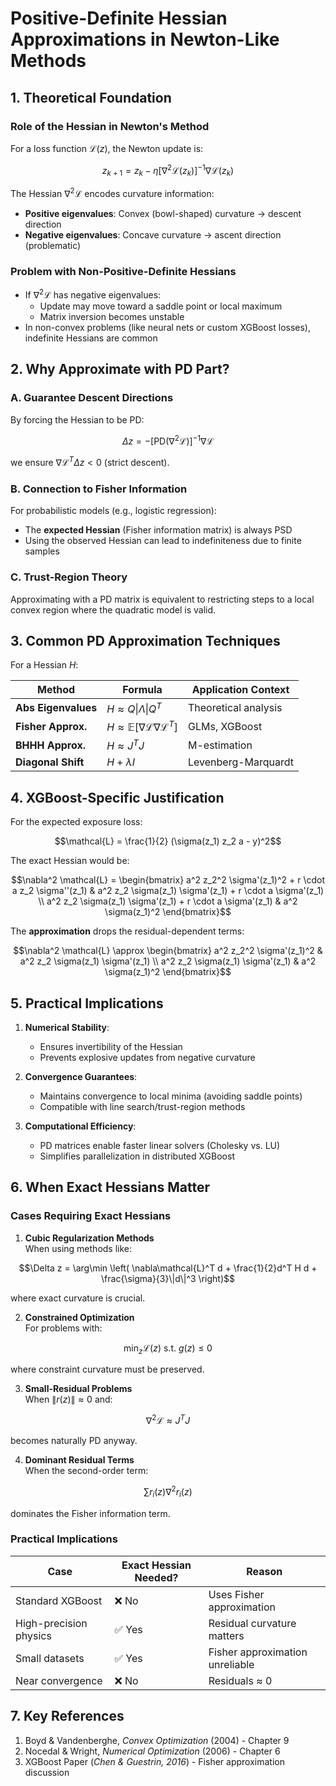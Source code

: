 # Positive-Definite Hessian Approximations in Newton-Like Methods

## 1. Theoretical Foundation

### Role of the Hessian in Newton's Method
For a loss function $\mathcal{L}(z)$, the Newton update is:
```math
z_{k+1} = z_k - \eta [\nabla^2 \mathcal{L}(z_k)]^{-1} \nabla \mathcal{L}(z_k)
```

The Hessian $\nabla^2 \mathcal{L}$ encodes curvature information:
- **Positive eigenvalues**: Convex (bowl-shaped) curvature → descent direction
- **Negative eigenvalues**: Concave curvature → ascent direction (problematic)

### Problem with Non-Positive-Definite Hessians
- If $\nabla^2 \mathcal{L}$ has negative eigenvalues:
  - Update may move toward a saddle point or local maximum
  - Matrix inversion becomes unstable
- In non-convex problems (like neural nets or custom XGBoost losses), indefinite Hessians are common

## 2. Why Approximate with PD Part?

### A. Guarantee Descent Directions
By forcing the Hessian to be PD:
```math
\Delta z = - [\text{PD}(\nabla^2 \mathcal{L})]^{-1} \nabla \mathcal{L}
```
we ensure $\nabla \mathcal{L}^T \Delta z < 0$ (strict descent).

### B. Connection to Fisher Information
For probabilistic models (e.g., logistic regression):
- The **expected Hessian** (Fisher information matrix) is always PSD
- Using the observed Hessian can lead to indefiniteness due to finite samples

### C. Trust-Region Theory
Approximating with a PD matrix is equivalent to restricting steps to a local convex region where the quadratic model is valid.

## 3. Common PD Approximation Techniques
For a Hessian $H$:

| Method               | Formula                          | Application Context          |
|----------------------|----------------------------------|------------------------------|
| **Abs Eigenvalues**  | $H \approx Q \|\Lambda\| Q^T$    | Theoretical analysis         |
| **Fisher Approx.**   | $H \approx \mathbb{E}[\nabla \mathcal{L} \nabla \mathcal{L}^T]$ | GLMs, XGBoost               |
| **BHHH Approx.**     | $H \approx J^T J$                | M-estimation                 |
| **Diagonal Shift**   | $H + \lambda I$                  | Levenberg-Marquardt          |

## 4. XGBoost-Specific Justification

For the expected exposure loss:
```math
\mathcal{L} = \frac{1}{2} (\sigma(z_1) z_2 a - y)^2
```

The exact Hessian would be:
```math
\nabla^2 \mathcal{L} = \begin{bmatrix}
a^2 z_2^2 \sigma'(z_1)^2 + r \cdot a z_2 \sigma''(z_1) & a^2 z_2 \sigma(z_1) \sigma'(z_1) + r \cdot a \sigma'(z_1) \\
a^2 z_2 \sigma(z_1) \sigma'(z_1) + r \cdot a \sigma'(z_1) & a^2 \sigma(z_1)^2
\end{bmatrix}
```

The **approximation** drops the residual-dependent terms:
```math
\nabla^2 \mathcal{L} \approx \begin{bmatrix}
a^2 z_2^2 \sigma'(z_1)^2 & a^2 z_2 \sigma(z_1) \sigma'(z_1) \\
a^2 z_2 \sigma(z_1) \sigma'(z_1) & a^2 \sigma(z_1)^2
\end{bmatrix}
```

## 5. Practical Implications

1. **Numerical Stability**:
   - Ensures invertibility of the Hessian
   - Prevents explosive updates from negative curvature

2. **Convergence Guarantees**:
   - Maintains convergence to local minima (avoiding saddle points)
   - Compatible with line search/trust-region methods

3. **Computational Efficiency**:
   - PD matrices enable faster linear solvers (Cholesky vs. LU)
   - Simplifies parallelization in distributed XGBoost
  

## 6. When Exact Hessians Matter

### Cases Requiring Exact Hessians

1. **Cubic Regularization Methods**  
   When using methods like:
```math
\Delta z = \arg\min \left( \nabla\mathcal{L}^T d + \frac{1}{2}d^T H d + \frac{\sigma}{3}\|d\|^3 \right)
```
   where exact curvature is crucial.

2. **Constrained Optimization**  
   For problems with:  
```math
\min_z \mathcal{L}(z) \text{ s.t. } g(z) \leq 0
```
   where constraint curvature must be preserved.

3. **Small-Residual Problems**  
   When $\|r(z)\| \approx 0$ and:  
```math
\nabla^2\mathcal{L} \approx J^T J
```
   becomes naturally PD anyway.

4. **Dominant Residual Terms**  
   When the second-order term:  
```math
\sum r_i(z)\nabla^2 r_i(z)
```  
   dominates the Fisher information term.

### Practical Implications
| Case | Exact Hessian Needed? | Reason |
|------|-----------------------|--------|
| Standard XGBoost | ❌ No | Uses Fisher approximation |
| High-precision physics | ✅ Yes | Residual curvature matters |
| Small datasets | ✅ Yes | Fisher approximation unreliable |
| Near convergence | ❌ No | Residuals $\approx$ 0 |


## 7. Key References

1. Boyd & Vandenberghe, *Convex Optimization* (2004) - Chapter 9  
2. Nocedal & Wright, *Numerical Optimization* (2006) - Chapter 6  
3. XGBoost Paper (*Chen & Guestrin, 2016*) - Fisher approximation discussion